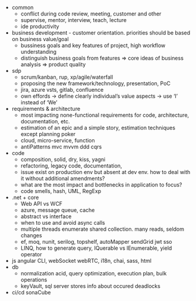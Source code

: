 * common
  * conflict during code review, meeting, customer and other
  * supervise, mentor, interview, teach, lecture
  * ide productivity
* business development - customer orientation. priorities should be based on business value/goal
  * bussiness goals and key features of project, high workflow understanding
  * distinguish business goals from features => core ideas of business analysis => product quality
* sdp
  * scrum/kanban, rup, xp/agile/waterfall
  * proposing the new framework/technology, presentation, PoC
  * jira, azure vsts, gitlab, confluence
  * own effords -> define clearly individual’s value aspects -> use ‘I’ instead of ‘We’
* requirements & architecture
  * most impacting none-functional requirements for code, architecture, documentation, etc.
  * estimation of an epic and a simple story, estimation techniques except planning poker
  * cloud, micro-service, function
  * antiPatterns mvc mvvm ddd cqrs
* code
  * composition, solid, dry, kiss, yagni
  * refactoring, legacy code, documentation, 
  * issue exist on production env but absent at dev env. how to deal with it without additional amendments?
  * what are the most impact and bottlenecks in application to focus?
  * code smells, hash, UML, RegExp
* .net + core
  * Web API vs WCF
  * azure, message queue, cache
  * abstract vs interface
  * when to use and avoid async calls
  * multiple threads enumerate shared collection. many reads, seldom changes
  * ef, moq, nunit, serilog, topshelf, autoMapper sendGrid jwt sso
  * LINQ, how to generate query, IQuerable vs IEnumerable, yield operator
* js angular CLI, webSocket webRTC, i18n, chai, sass, html
* db
  * normalization acid, query optimization, execution plan, bulk operations
  * keyVault, sql server stores info about occured deadlocks
* ci/cd sonaСube
